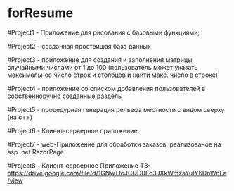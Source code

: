 # forResume
#Project1 - Приложение для рисования с базовыми функциями;

#Project2 - созданная простейшая база данных

#Project3 - приложение для создания и заполнения матрицы случайными числами от 1 до 100 (пользователь может указать максимальное число строк и столбцов и найти макс. число в строке)

#Project4 - приложение со списком добавления пользователей в собственноручно созданные разделы

#Project5 - процедурная генерация рельефа местности с видом сверху (на с++)

#Project6 - Клиент-серверное приложение

#Project7 - web-Приложение для обработки заказов, реализованое на asp .net RazorPage

#Project8 - Клиент-серверное Приложение ТЗ-https://drive.google.com/file/d/1GNwTfoJCQD0Ec3JXkWmzaYuIY6DnWnEa/view
